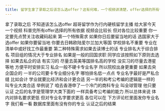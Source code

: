 ```yaml
---
title: 留学生拿了录取之后该怎么选offer？这有何难，一个视频讲清楚，offer选择的所有依据？
---
```

拿了录取之后
不知道该怎么选offer
超哥留学作为行内硬核留学主播
给大家今天一个视频
科普完所有offer选择的所有依据
视频会比较长
但对各位比较重要
你一定要先点赞关注收藏码起来
第一个特殊需求
如果你日后要留当地的话
选国家大于选offer
如果你要留当地
你要去日韩欧陆爱尔兰加大等国
学校排名不重要
专业在清单中或好找工作最重要
第二种特殊需求如果去读博士的话
专业排名大于综合排名
项目组的情况大于专业排名
如果是一般的回国求职
同学应该按照如下原则去选择
如果去私企的话
有实习的
尽量去英美等国排名高的学校
没实习的尽量去港星等地
方便平时安排实习
私企一般不硬卡专业名字
所以院校出身更重要
如果去央企国企的
一半的公司要卡专业细分名字
哪怕排名低一点点
专业名字最好是严私合缝
比如会计
学业就要比经济和会计更合适
另一半的和考公考编的逻辑是一样的
叫专业大类合适
举例说了
咱去香港申了一个冷门的商科专业
叫全球管理
他只要认证
之后的名字是管理学大类下面的
一样具备考公考编的能力
所以总体来说
体内对排名要求更低
但对专业名字要求更高
各位可以在
下方评论栏里面发你专业名字
我们看一看
数据库里面有没有你的专业
认证之后的结果
